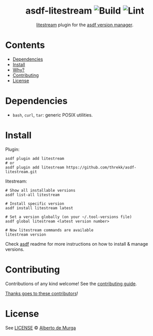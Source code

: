 <div align="center">

# asdf-litestream ![Build](https://github.com/threkk/asdf-litestream/workflows/Build/badge.svg) ![Lint](https://github.com/threkk/asdf-litestream/workflows/Lint/badge.svg)

[litestream](https://litestream.io/) plugin for the [asdf version manager](https://asdf-vm.com).

</div>

# Contents

- [Dependencies](#dependencies)
- [Install](#install)
- [Why?](#why)
- [Contributing](#contributing)
- [License](#license)

# Dependencies

- `bash`, `curl`, `tar`: generic POSIX utilities.

# Install

Plugin:

```shell
asdf plugin add litestream
# or
asdf plugin add litestream https://github.com/threkk/asdf-litestream.git
```

litestream:

```shell
# Show all installable versions
asdf list-all litestream

# Install specific version
asdf install litestream latest

# Set a version globally (on your ~/.tool-versions file)
asdf global litestream <latest version number>

# Now litestream commands are available
litestream version
```

Check [asdf](https://github.com/asdf-vm/asdf) readme for more instructions on how to
install & manage versions.

# Contributing

Contributions of any kind welcome! See the [contributing guide](contributing.md).

[Thanks goes to these contributors](https://github.com/threkk/asdf-litestream/graphs/contributors)!

# License

See [LICENSE](LICENSE) © [Alberto de Murga](https://github.com/threkk/)
